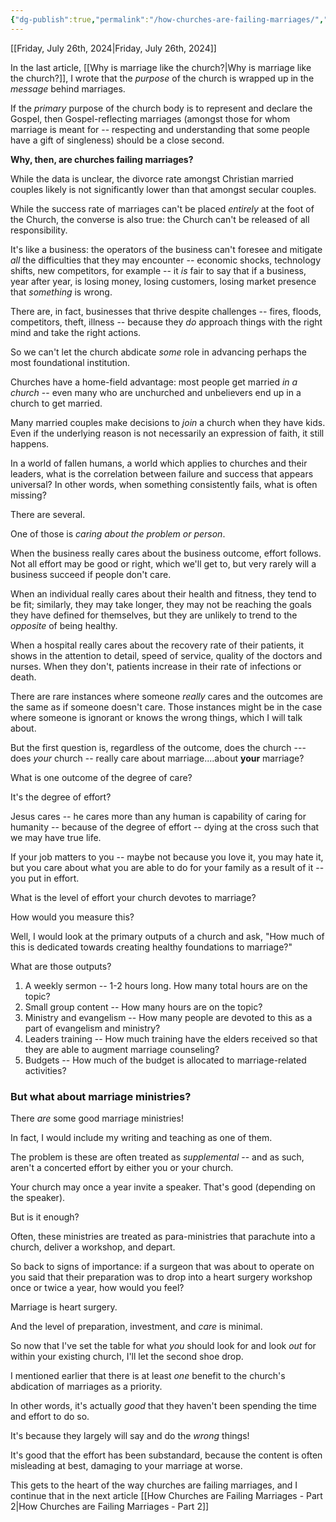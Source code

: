 ```yaml
---
{"dg-publish":true,"permalink":"/how-churches-are-failing-marriages/","metatags":{"description":"some description","og:image":"https://example.com/someimage.png"},"created":"2024-04-21T06:35:59.103-07:00","updated":"2024-07-28T18:10:25.882-07:00"}
---
```



[[Friday, July 26th, 2024\|Friday, July 26th, 2024]]

In the last article, [[Why is marriage like the church?\|Why is marriage like the church?]], I wrote that the *purpose* of the church is wrapped up in the *message* behind marriages. 

If the *primary* purpose of the church body is to represent and declare the Gospel, then Gospel-reflecting marriages (amongst those for whom marriage is meant for -- respecting and understanding that some people have a gift of singleness) should be a close second.

**Why, then, are churches failing marriages?**

While the data is unclear, the divorce rate amongst Christian married couples likely is not significantly lower than that amongst secular couples.

While the success rate of marriages can't be placed *entirely* at the foot of the Church, the converse is also true: the Church can't be released of all responsibility.

It's like a business: the operators of the business can't foresee and mitigate *all* the difficulties that they may encounter -- economic shocks, technology shifts, new competitors, for example -- it *is* fair to say that if a business, year after year, is losing money, losing customers, losing market presence that *something* is wrong.

There are, in fact, businesses that thrive despite challenges -- fires, floods, competitors, theft, illness -- because they *do* approach things with the right mind and take the right actions.

So we can't let the church abdicate *some* role in advancing perhaps the most foundational institution.

Churches have a home-field advantage: most people get married *in a church* -- even many who are unchurched and unbelievers end up in a church to get married.

Many married couples make decisions to *join* a church when they have kids. Even if the underlying reason is not necessarily an expression of faith, it still happens.

In a world of fallen humans, a world which applies to churches and their leaders, what is the correlation between failure and success that appears universal? In other words, when something consistently fails, what is often missing?

There are several.

One of those is *caring about the problem or person*.

When the business really cares about the business outcome, effort follows. Not all effort may be good or right, which we'll get to, but very rarely will a business succeed if people don't care.

When an individual really cares about their health and fitness, they tend to be fit; similarly, they may take longer, they may not be reaching the goals they have defined for themselves, but they are unlikely to trend to the *opposite* of being healthy.

When a hospital really cares about the recovery rate of their patients, it shows in the attention to detail, speed of service, quality of the doctors and nurses.  When they don't, patients increase in their rate of infections or death.

There are rare instances where someone *really* cares and the outcomes are the same as if someone doesn't care. Those instances might be in the case where someone is ignorant or knows the wrong things, which I will talk about.

But the first question is, regardless of the outcome, does the church --- does *your* church -- really care about marriage....about **your** marriage?

What is one outcome of the degree of care?

It's the degree of effort?

Jesus cares -- he cares more than any human is capability of caring for humanity -- because of the degree of effort -- dying at the cross such that we may have true life.

If your job matters to you -- maybe not because you love it, you may hate it, but you care about what you are able to do for your family as a result of it -- you put in effort.

What is the level of effort your church devotes to marriage?

How would you measure this?

Well, I would look at the primary outputs of a church and ask, "How much of this is dedicated towards creating healthy foundations to marriage?"

What are those outputs?

1. A weekly sermon -- 1-2 hours long.  How many total hours are on the topic?
2. Small group content -- How many hours are on the topic?
3. Ministry and evangelism -- How many people are devoted to this as a part of evangelism and ministry?
4. Leaders training -- How much training have the elders received so that they are able to augment marriage counseling?
5. Budgets -- How much of the budget is allocated to marriage-related activities?

### But what about marriage ministries?
There *are* some good marriage ministries!

In fact, I would include my writing and teaching as one of them.

The problem is these are often treated as *supplemental* -- and as such, aren't a concerted effort by either you or your church.

Your church may once a year invite a speaker.  That's good (depending on the speaker).

But is it enough?

Often, these ministries are treated as para-ministries that parachute into a church, deliver a workshop, and depart.

So back to signs of importance: if a surgeon that was about to operate on you said that their preparation was to drop into a heart surgery workshop once or twice a year, how would you feel?

Marriage is heart surgery.

And the level of preparation, investment, and *care* is minimal.

So now that I've set the table for what *you* should look for and look *out* for within your existing church, I'll let the second shoe drop.

I mentioned earlier that there is at least *one* benefit to the church's abdication of marriages as a priority.

In other words, it's actually *good* that they haven't been spending the time and effort to do so.

It's because they largely will say and do the *wrong* things!

It's good that the effort has been substandard, because the content is often misleading at best, damaging to your marriage at worse.

This gets to the heart of the way churches are failing marriages, and I continue that in the next article [[How Churches are Failing Marriages - Part 2\|How Churches are Failing Marriages - Part 2]]



